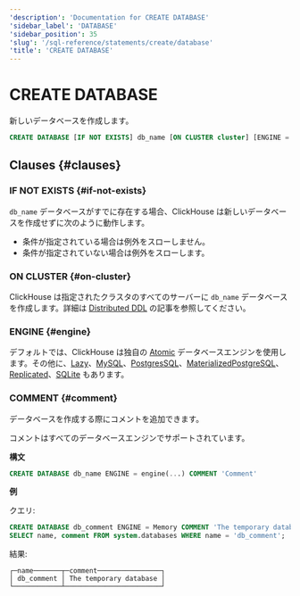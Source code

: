 ```yaml
---
'description': 'Documentation for CREATE DATABASE'
'sidebar_label': 'DATABASE'
'sidebar_position': 35
'slug': '/sql-reference/statements/create/database'
'title': 'CREATE DATABASE'
---
```





# CREATE DATABASE

新しいデータベースを作成します。

```sql
CREATE DATABASE [IF NOT EXISTS] db_name [ON CLUSTER cluster] [ENGINE = engine(...)] [COMMENT 'Comment']
```

## Clauses {#clauses}

### IF NOT EXISTS {#if-not-exists}

`db_name` データベースがすでに存在する場合、ClickHouse は新しいデータベースを作成せずに次のように動作します。

- 条件が指定されている場合は例外をスローしません。
- 条件が指定されていない場合は例外をスローします。

### ON CLUSTER {#on-cluster}

ClickHouse は指定されたクラスタのすべてのサーバーに `db_name` データベースを作成します。詳細は [Distributed DDL](../../../sql-reference/distributed-ddl.md) の記事を参照してください。

### ENGINE {#engine}

デフォルトでは、ClickHouse は独自の [Atomic](../../../engines/database-engines/atomic.md) データベースエンジンを使用します。その他に、[Lazy](../../../engines/database-engines/lazy.md)、[MySQL](../../../engines/database-engines/mysql.md)、[PostgresSQL](../../../engines/database-engines/postgresql.md)、[MaterializedPostgreSQL](../../../engines/database-engines/materialized-postgresql.md)、[Replicated](../../../engines/database-engines/replicated.md)、[SQLite](../../../engines/database-engines/sqlite.md) もあります。

### COMMENT {#comment}

データベースを作成する際にコメントを追加できます。

コメントはすべてのデータベースエンジンでサポートされています。

**構文**

```sql
CREATE DATABASE db_name ENGINE = engine(...) COMMENT 'Comment'
```

**例**

クエリ:

```sql
CREATE DATABASE db_comment ENGINE = Memory COMMENT 'The temporary database';
SELECT name, comment FROM system.databases WHERE name = 'db_comment';
```

結果:

```text
┌─name───────┬─comment────────────────┐
│ db_comment │ The temporary database │
└────────────┴────────────────────────┘
```
